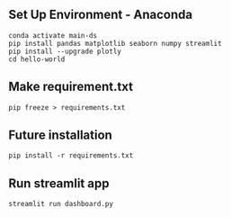 ## Set Up Environment - Anaconda
```
conda activate main-ds
pip install pandas matplotlib seaborn numpy streamlit
pip install --upgrade plotly
cd hello-world
```

## Make requirement.txt
```
pip freeze > requirements.txt
```

## Future installation
```
pip install -r requirements.txt
```

## Run streamlit app
```
streamlit run dashboard.py
```
